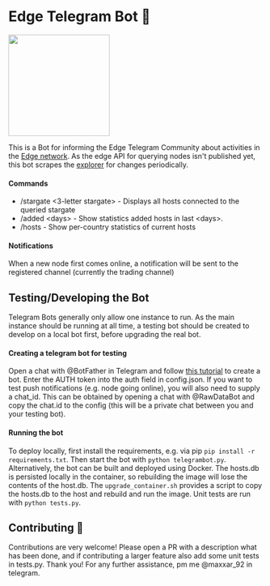 # Edge Telegram Bot 🤖 

<img src="https://github.com/maxxar92/EdgeTelegramBot/blob/master/edgebot_img.jpeg" width="200">

This is a Bot for informing the Edge Telegram Community about activities in the [Edge network](https://edge.network/en/).
As the edge API for querying nodes isn't published yet, this bot scrapes the [explorer](https://explorer.edge.network)  for changes periodically.

#### Commands
- /stargate <3-letter stargate> - Displays all hosts connected to the queried stargate
- /added \<days\> - Show statistics added hosts in last \<days\>.
-  /hosts - Show per-country statistics of current hosts

#### Notifications
When a new node first comes online, a notification will be sent to the registered channel (currently the trading channel)


## Testing/Developing the Bot
Telegram Bots generally only allow one instance to run. As the main instance should be running at all time, a testing bot should be created to develop on a local bot first, before upgrading the real bot.

#### Creating a telegram bot for testing
Open a chat with @BotFather in Telegram and follow [this tutorial](https://riptutorial.com/telegram-bot/example/25075/create-a-bot-with-the-botfather) to create a bot. 
Enter the AUTH token into the auth field in config.json.
If you want to test push notifications (e.g. node going online), you will also need to supply a chat_id. This can be obtained by opening a chat with @RawDataBot and copy the chat.id to the config (this will be a private chat between you and your testing bot).

#### Running the bot
To deploy locally, first install the requirements, e.g. via pip ``pip install -r requirements.txt``.
Then start the bot with ``python telegrambot.py``.
Alternatively, the bot can be built and deployed using Docker. 
The hosts.db is persisted locally in the container, so rebuilding the image will lose the contents of the host.db. The `upgrade_container.sh` provides a script to copy the hosts.db to the host and rebuild and run the image.
Unit tests are run with ``python tests.py``.

## Contributing :rocket:

Contributions are very welcome! Please open a PR with a description what has been done, and if contributing a larger feature also add some unit tests in tests.py. Thank you!
For any further assistance, pm me @maxxar_92 in telegram.
